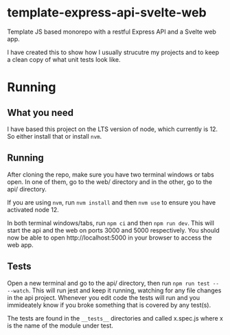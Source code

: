 # template-express-api-svelte-web

Template JS based monorepo with a restful Express API and a Svelte web app.

I have created this to show how I usually strucutre my projects and to keep a clean copy of what unit tests look like.

# Running

## What you need

I have based this project on the LTS version of node, which currently is 12. So either install that or install `nvm`.

## Running

After cloning the repo, make sure you have two terminal windows or tabs open. In one of them, go to the web/ directory and in the other, go to the api/ directory.

If you are using `nvm`, run `nvm install` and then `nvm use` to ensure you have activated node 12.

In both terminal windows/tabs, run `npm ci` and then `npm run dev`. This will start the api and the web on ports 3000 and 5000 respectively. You should now be able to open http://localhost:5000 in your browser to access the web app.

## Tests

Open a new terminal and go to the api/ directory, then run `npm run test -- --watch`. This will run jest and keep it running, watching for any file changes in the api project. Whenever you edit code the tests will run and you immideately know if you broke something that is covered by any test(s).

The tests are found in the `__tests__` directories and called x.spec.js where x is the name of the module under test.
